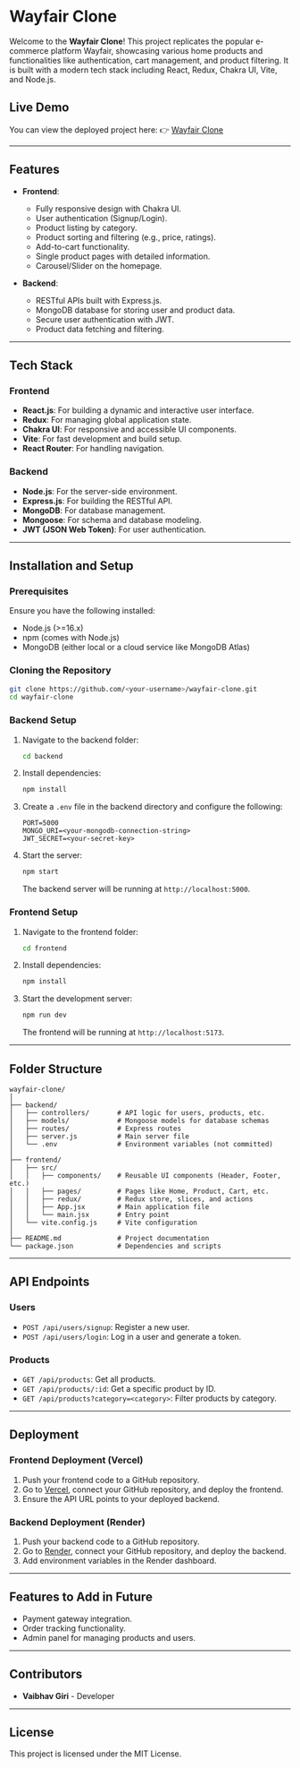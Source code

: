 # Wayfair Clone

Welcome to the **Wayfair Clone**! This project replicates the popular e-commerce platform Wayfair, showcasing various home products and functionalities like authentication, cart management, and product filtering. It is built with a modern tech stack including React, Redux, Chakra UI, Vite, and Node.js.

## Live Demo
You can view the deployed project here:
👉 [Wayfair Clone](https://wayfair-clone-dusky.vercel.app/)

---

## Features

- **Frontend**:
  - Fully responsive design with Chakra UI.
  - User authentication (Signup/Login).
  - Product listing by category.
  - Product sorting and filtering (e.g., price, ratings).
  - Add-to-cart functionality.
  - Single product pages with detailed information.
  - Carousel/Slider on the homepage.

- **Backend**:
  - RESTful APIs built with Express.js.
  - MongoDB database for storing user and product data.
  - Secure user authentication with JWT.
  - Product data fetching and filtering.

---

## Tech Stack

### Frontend
- **React.js**: For building a dynamic and interactive user interface.
- **Redux**: For managing global application state.
- **Chakra UI**: For responsive and accessible UI components.
- **Vite**: For fast development and build setup.
- **React Router**: For handling navigation.

### Backend
- **Node.js**: For the server-side environment.
- **Express.js**: For building the RESTful API.
- **MongoDB**: For database management.
- **Mongoose**: For schema and database modeling.
- **JWT (JSON Web Token)**: For user authentication.

---

## Installation and Setup

### Prerequisites
Ensure you have the following installed:
- Node.js (>=16.x)
- npm (comes with Node.js)
- MongoDB (either local or a cloud service like MongoDB Atlas)

### Cloning the Repository
```bash
git clone https://github.com/<your-username>/wayfair-clone.git
cd wayfair-clone
```

### Backend Setup
1. Navigate to the backend folder:
   ```bash
   cd backend
   ```
2. Install dependencies:
   ```bash
   npm install
   ```
3. Create a `.env` file in the backend directory and configure the following:
   ```env
   PORT=5000
   MONGO_URI=<your-mongodb-connection-string>
   JWT_SECRET=<your-secret-key>
   ```
4. Start the server:
   ```bash
   npm start
   ```
   The backend server will be running at `http://localhost:5000`.

### Frontend Setup
1. Navigate to the frontend folder:
   ```bash
   cd frontend
   ```
2. Install dependencies:
   ```bash
   npm install
   ```
3. Start the development server:
   ```bash
   npm run dev
   ```
   The frontend will be running at `http://localhost:5173`.

---

## Folder Structure

```
wayfair-clone/
│
├── backend/
│   ├── controllers/       # API logic for users, products, etc.
│   ├── models/            # Mongoose models for database schemas
│   ├── routes/            # Express routes
│   ├── server.js          # Main server file
│   └── .env               # Environment variables (not committed)
│
├── frontend/
│   ├── src/
│   │   ├── components/    # Reusable UI components (Header, Footer, etc.)
│   │   ├── pages/         # Pages like Home, Product, Cart, etc.
│   │   ├── redux/         # Redux store, slices, and actions
│   │   ├── App.jsx        # Main application file
│   │   └── main.jsx       # Entry point
│   └── vite.config.js     # Vite configuration
│
├── README.md              # Project documentation
└── package.json           # Dependencies and scripts
```

---

## API Endpoints

### Users
- `POST /api/users/signup`: Register a new user.
- `POST /api/users/login`: Log in a user and generate a token.

### Products
- `GET /api/products`: Get all products.
- `GET /api/products/:id`: Get a specific product by ID.
- `GET /api/products?category=<category>`: Filter products by category.

---

## Deployment

### Frontend Deployment (Vercel)
1. Push your frontend code to a GitHub repository.
2. Go to [Vercel](https://vercel.com/), connect your GitHub repository, and deploy the frontend.
3. Ensure the API URL points to your deployed backend.

### Backend Deployment (Render)
1. Push your backend code to a GitHub repository.
2. Go to [Render](https://render.com/), connect your GitHub repository, and deploy the backend.
3. Add environment variables in the Render dashboard.

---

## Features to Add in Future
- Payment gateway integration.
- Order tracking functionality.
- Admin panel for managing products and users.

---

## Contributors
- **Vaibhav Giri** - Developer

---

## License
This project is licensed under the MIT License.
